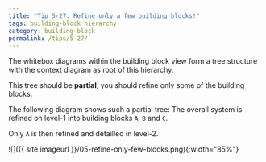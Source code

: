 ```yaml
---
title: "Tip 5-27: Refine only a few building blocks!"
tags: building-block hierarchy
category: building-block
permalink: /tips/5-27/
---
```


The whitebox diagrams within the building block view
form a tree structure with the context diagram as root of
this hierarchy.

This tree should be **partial**, you should refine only
some of the building blocks.

The following diagram shows such a partial tree: The overall system
is refined on level-1 into building blocks `A`, `B` and `C`.

Only `A` is then refined and detailled in level-2.


![]({{ site.imageurl }}/05-refine-only-few-blocks.png){:width="85%"}
